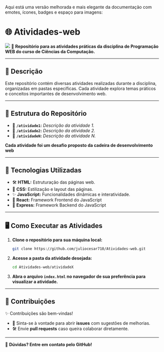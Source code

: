 Aqui está uma versão melhorada e mais elegante da documentação com emotes, ícones, badges e espaço para imagens:  


# 🌐 Atividades-web

![](https://media.geeksforgeeks.org/wp-content/uploads/20231205165904/web-development-image.webp) 
📂 **Repositório para as atividades práticas da disciplina de Programação WEB do curso de Ciências da Computação.**  

---

## 📝 Descrição  
Este repositório contém diversas atividades realizadas durante a disciplina, organizadas em pastas específicas. Cada atividade explora temas práticos e conceitos importantes de desenvolvimento web.  

---

## 📁 Estrutura do Repositório  

- 📂 **`/atividade1`:** *Descrição da atividade 1.*  
- 📂 **`/atividade2`:** *Descrição da atividade 2.*  
- 📂 **`/atividadeN`:** *Descrição da atividade N.*  
 
**Cada atividade foi um desafio proposto da cadeira de desenvolvimento web**  

---

## 🚀 Tecnologias Utilizadas  

- 🛠 **HTML:** Estruturação das páginas web.  
- 🎨 **CSS:** Estilização e layout das páginas.  
- ✨ **JavaScript:** Funcionalidades dinâmicas e interatividade.
- 💫 **React:** Framework Frontend do JavaScript
- 🔎 **Express:** Framework Backend do JavaScript

---

## 🖥️ Como Executar as Atividades  

1. **Clone o repositório para sua máquina local:**  
   ```bash
   git clone https://github.com/juliocesar710/Atividades-web.git
   ```  

2. **Acesse a pasta da atividade desejada:**  
   ```bash
   cd Atividades-web/atividadeX
   ```  

3. **Abra o arquivo `index.html` no navegador de sua preferência para visualizar a atividade.**  

---

## 🎯 Contribuições  

✨ Contribuições são bem-vindas!  
- 🌟 Sinta-se à vontade para abrir **issues** com sugestões de melhorias.  
- 🛠 Envie **pull requests** caso queira colaborar diretamente.  

---

📧 **Dúvidas? Entre em contato pelo GitHub!**

